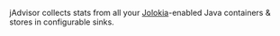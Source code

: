 jAdvisor collects stats from all your [Jolokia](http://jolokia.org)-enabled Java containers & stores in configurable sinks.
